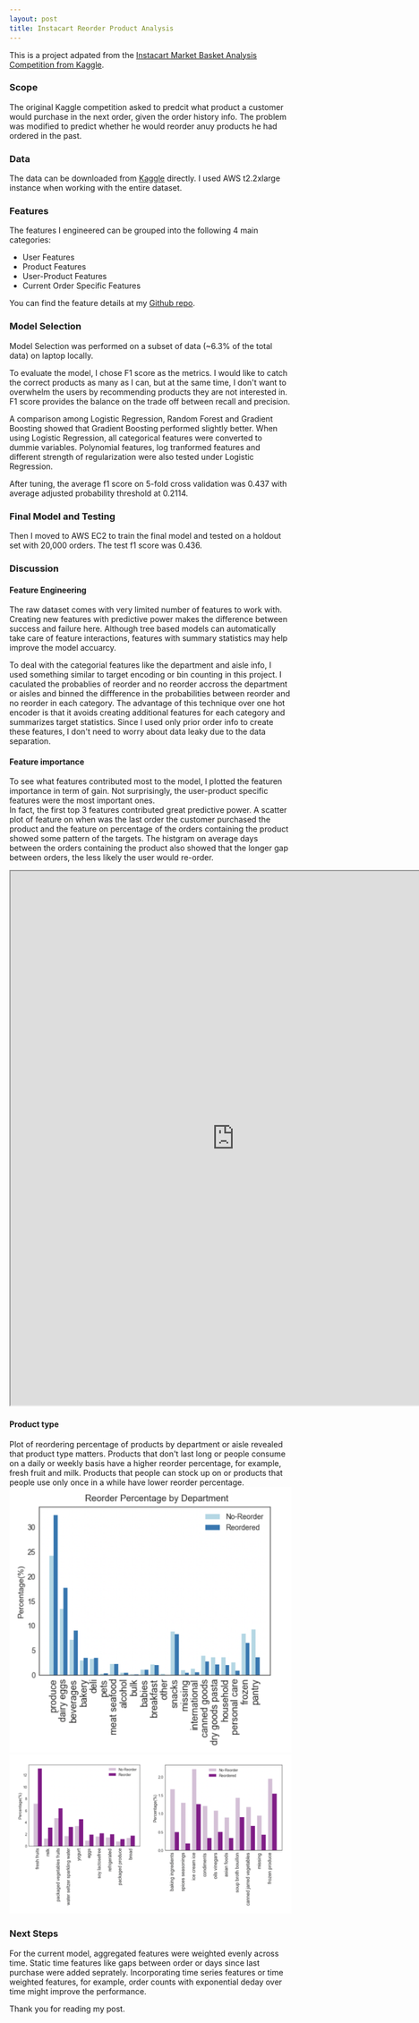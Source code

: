 ```yaml
---
layout: post
title: Instacart Reorder Product Analysis 
---
```

This is a project adpated from the [Instacart Market Basket Analysis Competition from Kaggle](https://www.kaggle.com/c/instacart-market-basket-analysis).   

### Scope

The original Kaggle competition asked to predcit what product a customer would purchase in the next order, given the order history info. The problem was modified to predict whether he would reorder anuy products he had ordered in the past.

### Data
The data can be downloaded from [Kaggle](https://www.kaggle.com/c/instacart-market-basket-analysis/data) directly. I used AWS t2.2xlarge instance when working with the entire dataset.    


### Features
The features I engineered can be grouped into the following 4 main categories:
- User Features  
- Product Features
- User-Product Features
- Current Order Specific Features

You can find the feature details at my [Github repo](https://github.com/caiy7/Project_Mcnulty/blob/master/README.md). 

### Model Selection
Model Selection was performed on a subset of data (~6.3% of the total data) on laptop locally. 

To evaluate the model, I chose F1 score as the metrics. I would like to catch the correct products as many as I can, but at the same time, I don't want to overwhelm the users by recommending products they are not interested in. F1 score provides the balance on the trade off between recall and precision.  

A comparison among Logistic Regression, Random Forest and Gradient Boosting showed that Gradient Boosting performed slightly better. When using Logistic Regression, all categorical features were converted to dummie variables. Polynomial features, log tranformed features and different strength of regularization were also tested under Logistic Regression.  

After tuning, the average f1 score on 5-fold cross validation was 0.437 with average adjusted probability threshold at 0.2114. 

### Final Model and Testing
 Then I moved to AWS EC2 to train the final model and tested on a holdout set with 20,000 orders. The test f1 score was 0.436. 

### Discussion
#### Feature Engineering
The raw dataset comes with very limited number of features to work with. Creating new features with predictive power makes the difference between success and failure here. Although tree based models can automatically take care of feature interactions, features with summary statistics may help improve the model accuarcy. 

To deal with the categorial features like the department and aisle info, I used something similar to target encoding or bin counting in this project. I caculated the probablies of reorder and no reorder accross the department or aisles and binned the diffference in the probabilities between reorder and no reorder in each category. The advantage of this technique over one hot encoder is that it avoids creating additional features for each category and summarizes target statistics. Since I used only prior order info to create these features, I don't need to worry about data leaky due to the data separation.

#### Feature importance  
 To see what features contributed most to the model, I plotted the featuren importance in term of gain. Not surprisingly, the user-product specific features were the most important ones.   
 In fact, the first top 3 features contributed great predictive power. A scatter plot of feature on when was the last order the customer purchased the product and the feature on percentage of the orders containing the product showed some pattern of the targets. The histgram on average days between the orders containing the product also showed that the longer gap between orders, the less likely the user would re-order. 
<iframe src="https://public.tableau.com/views/mcnulty_features/Dashboard2?:showVizHome=no&:embed=true" width="800" height="955"></iframe>

#### Product type 
 Plot of reordering percentage of products by department or aisle revealed that product type matters. Products that don't last long or people consume on a daily or weekly basis have a higher reorder percentage, for example, fresh fruit and milk. Products that people can stock up on or products that people use only once in a while have lower reorder percentage.  
 <img src="../images/08112018/dept.png">
 <img src="../images/08112018/aisle.png">

### Next Steps
For the current model, aggregated features were weighted evenly across time. Static time features like gaps between order or days since last purchase were added seprately. Incorporating time series features or time weighted features, for example, order counts with exponential deday over time might improve the performance. 

Thank you for reading my post.


  

